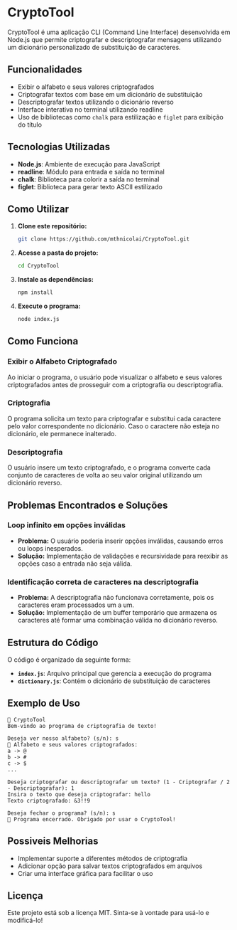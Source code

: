 # CryptoTool

CryptoTool é uma aplicação CLI (Command Line Interface) desenvolvida em Node.js que permite criptografar e descriptografar mensagens utilizando um dicionário personalizado de substituição de caracteres. 

##  Funcionalidades

- Exibir o alfabeto e seus valores criptografados
- Criptografar textos com base em um dicionário de substituição
- Descriptografar textos utilizando o dicionário reverso
- Interface interativa no terminal utilizando readline
- Uso de bibliotecas como `chalk` para estilização e `figlet` para exibição do título

##  Tecnologias Utilizadas

- **Node.js**: Ambiente de execução para JavaScript
- **readline**: Módulo para entrada e saída no terminal
- **chalk**: Biblioteca para colorir a saída no terminal
- **figlet**: Biblioteca para gerar texto ASCII estilizado

##  Como Utilizar

1. **Clone este repositório:**
   ```sh
   git clone https://github.com/mthnicolai/CryptoTool.git
   ```

2. **Acesse a pasta do projeto:**
   ```sh
   cd CryptoTool
   ```

3. **Instale as dependências:**
   ```sh
   npm install
   ```

4. **Execute o programa:**
   ```sh
   node index.js
   ```

##  Como Funciona

###  Exibir o Alfabeto Criptografado
Ao iniciar o programa, o usuário pode visualizar o alfabeto e seus valores criptografados antes de prosseguir com a criptografia ou descriptografia.

###  Criptografia
O programa solicita um texto para criptografar e substitui cada caractere pelo valor correspondente no dicionário. Caso o caractere não esteja no dicionário, ele permanece inalterado.

###  Descriptografia
O usuário insere um texto criptografado, e o programa converte cada conjunto de caracteres de volta ao seu valor original utilizando um dicionário reverso.

##  Problemas Encontrados e Soluções

###  Loop infinito em opções inválidas
- **Problema:** O usuário poderia inserir opções inválidas, causando erros ou loops inesperados.
- **Solução:** Implementação de validações e recursividade para reexibir as opções caso a entrada não seja válida.

###  Identificação correta de caracteres na descriptografia
- **Problema:** A descriptografia não funcionava corretamente, pois os caracteres eram processados um a um.
- **Solução:** Implementação de um buffer temporário que armazena os caracteres até formar uma combinação válida no dicionário reverso.

##  Estrutura do Código

O código é organizado da seguinte forma:

- **`index.js`**: Arquivo principal que gerencia a execução do programa
- **`dictionary.js`**: Contém o dicionário de substituição de caracteres

##  Exemplo de Uso

```
🚀 CryptoTool
Bem-vindo ao programa de criptografia de texto!

Deseja ver nosso alfabeto? (s/n): s
🔐 Alfabeto e seus valores criptografados:
a -> @
b -> #
c -> $
...

Deseja criptografar ou descriptografar um texto? (1 - Criptografar / 2 - Descriptografar): 1
Insira o texto que deseja criptografar: hello
Texto criptografado: &3!!9

Deseja fechar o programa? (s/n): s
🚀 Programa encerrado. Obrigado por usar o CryptoTool!
```

##  Possiveis Melhorias
- Implementar suporte a diferentes métodos de criptografia
- Adicionar opção para salvar textos criptografados em arquivos
- Criar uma interface gráfica para facilitar o uso

##  Licença
Este projeto está sob a licença MIT. Sinta-se à vontade para usá-lo e modificá-lo!
